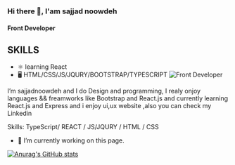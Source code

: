### Hi there 👋, I'am sajjad noowdeh
#### Front Developer
## SKILLS
* ⚛️ learning React
* 🖥 HTML/CSS/JS/JQURY/BOOTSTRAP/TYPESCRIPT
![Front Developer](https://64.media.tumblr.com/2d0af9c90d1b1107313cc20bda01548a/tumblr_outwxnanpp1u79o2lo1_1280.gifv)

I’m sajjadnoowdeh and I do  Design and programming, I realy onjoy languages && freamworks like Bootstrap and React.js and currently learning React.js and Express and i enjoy ui,ux website ,also you can check my Linkedin 



Skills: TypeScript/ REACT / JS/JQURY / HTML / CSS

- 🔭 I’m currently working on this page. 



[![Anurag's GitHub stats](https://github-readme-stats.vercel.app/api?username=sajjadnoowdeh)](https://github.com/anuraghazra/github-readme-stats)
